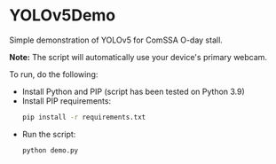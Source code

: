 # YOLOv5Demo
Simple demonstration of YOLOv5 for ComSSA O-day stall.

**Note:** The script will automatically use your device's primary webcam.

To run, do the following:
- Install Python and PIP (script has been tested on Python 3.9)
- Install PIP requirements:
  ```sh
  pip install -r requirements.txt
  ```
- Run the script:
  ```
  python demo.py
  ```
